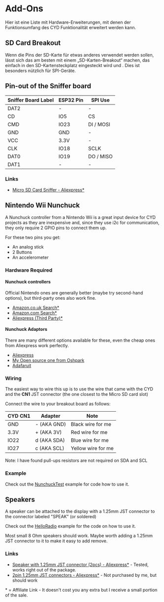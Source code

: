 # Add-Ons

Hier ist eine Liste mit Hardware-Erweiterungen, mit denen der Funktionsumfang des CYD Funktionalität erweitert werden kann. 

## SD Card Breakout

Wenn die Pins der SD-Karte für etwas anderes verwendet werden sollen, lässt sich das am besten mit einem „SD-Karten-Breakout“ machen, das einfach in den SD-Kartensteckplatz eingesteckt wird und .  Dies ist besonders nützlich für SPI-Geräte.

## Pin-out of the Sniffer board

| Sniffer Board Label | ESP32 Pin | SPI Use   |
| ------------------- | --------- | --------- |
| DAT2                | -         | -         |
| CD                  | IO5       | CS        |
| CMD                 | IO23      | DI / MOSI |
| GND                 | GND       | -         |
| VCC                 | 3.3V      | -         |
| CLK                 | IO18      | SCLK      |
| DAT0                | IO19      | DO / MISO |
| DAT1                | -         | -         |

### Links

- [Micro SD Card Sniffer - Aliexpress\*](https://s.click.aliexpress.com/e/_Ddwcy9h)

## Nintendo Wii Nunchuck

A Nunchuck controller from a Nintendo Wii is a great input device for CYD projects as they are inexpensive and, since they use i2c for communication, they only require 2 GPIO pins to connect them up.

For these two pins you get:

- An analog stick
- 2 Buttons
- An accelerometer

### Hardware Required

#### Nunchuck controllers

Official Nintendo ones are generally better (maybe try second-hand options), but third-party ones also work fine.

- [Amazon.co.uk Search\*](https://amzn.to/3nQrXcE)
- [Amazon.com Search\*](https://amzn.to/3nRJTUd)
- [Aliexpress (Third Party)\*](https://s.click.aliexpress.com/e/_AaQbXh)

#### Nunchuck Adaptors

There are many different options available for these, even the cheap ones from Aliexpress work perfectly.

- [Aliexpress](https://s.click.aliexpress.com/e/_AEEtc3)
- [My Open source one from Oshpark](https://oshpark.com/shared_projects/RcIxSx2D)
- [Adafaruit](https://www.adafruit.com/product/4836)

### Wiring

The easiest way to wire this up is to use the wire that came with the CYD and the **CN1** JST connector (the one closest to the Micro SD card slot)

Connect the wire to your breakout board as follows:

| CYD CN1 | Adapter     | Note               |
| ------- | ----------- | ------------------ |
| GND     | - (AKA GND) | Black wire for me  |
| 3.3V    | + (AKA 3V)  | Red wire for me    |
| IO22    | d (AKA SDA) | Blue wire for me   |
| IO27    | c (AKA SCL) | Yellow wire for me |

Note: I have found pull-ups resistors are not required on SDA and SCL

### Example

Check out the [NunchuckTest](/Examples/InputTests/NunchuckTest) example for code how to use it.

## Speakers

A speaker can be attached to the display with a 1.25mm JST connector to the connector labeled "SPEAK" (or soldered)

Check out the [HelloRadio](/Examples/Basics/7-HelloRadio) example for the code on how to use it.

Most small 8 Ohm speakers should work. Maybe worth adding a 1.25mm JST connector to it to make it easy to add remove.

### Links

- [Speaker with 1.25mm JST connector (2pcs) - Aliexpress\*](https://s.click.aliexpress.com/e/_DBOJoh7) - Tested, works right out of the package.
- [2pin 1.25mm JST connectors - Aliexpress\*](https://s.click.aliexpress.com/e/_DlbPkWH) - Not purchased by me, but should work

\* = Affiliate Link - It doesn't cost you any extra but I receive a small portion of the sale.
